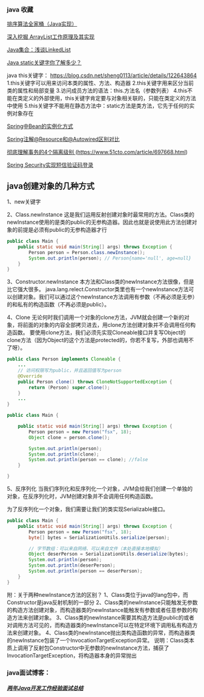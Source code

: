 ### java 收藏
[排序算法全家桶（Java实现）](https://blog.csdn.net/sheng0113/article/details/122186577)

[深入挖掘 ArrayList工作原理及其实现](https://blog.csdn.net/sheng0113/article/details/122615432)

[Java集合：浅谈LinkedList](https://blog.csdn.net/sheng0113/article/details/122774435)

[Java static关键字你了解多少？](https://blog.csdn.net/sheng0113/article/details/121507661)


java this关键字：  https://blog.csdn.net/sheng0113/article/details/122643864
1.this关键字可以用来访问本类的属性、方法、构造器
2.this关键字用来区分当前类的属性和局部变量
3.访问成员方法的语法：this.方法名（参数列表）
4.this不能在类定义的外部使用，this关键字肯定要与对象相关联的，只能在类定义的方法中使用
5.this关键字不能用在静态方法中：static方法是类方法，它先于任何的实例对象存在

[Spring中Bean的实例化方式](https://blog.csdn.net/sheng0113/article/details/124359714)

[Spring注解@Resource和@Autowired区别对比](https://www.cnblogs.com/think-in-java/p/5474740.html)

[彻底理解事务的4个隔离级别 ](https://www.cnblogs.com/jycboy/p/transaction.html) (https://www.51cto.com/article/697668.html)

[Spring Security实现短信验证码登录](https://www.jianshu.com/p/a7c5ee9fb998)


## java创建对象的几种方式
1、new关键字

2、Class.newInstance
这是我们运用反射创建对象时最常用的方法。Class类的newInstance使用的是类的public的无参构造器。因此也就是说使用此方法创建对象的前提是必须有public的无参构造器才行
```java
public class Main {
    public static void main(String[] args) throws Exception {
        Person person = Person.class.newInstance();
        System.out.println(person); // Person{name='null', age=null}
    }
}
```

3、Constructor.newInstance
本方法和Class类的newInstance方法很像，但是比它强大很多。 java.lang.relect.Constructor类里也有一个newInstance方法可以创建对象。我们可以通过这个newInstance方法调用有参数（不再必须是无参）的和私有的构造函数（不再必须是public）。


4、Clone
无论何时我们调用一个对象的clone方法，JVM就会创建一个新的对象，将前面的对象的内容全部拷贝进去，用clone方法创建对象并不会调用任何构造函数。 要使用clone方法，我们必须先实现Cloneable接口并复写Object的clone方法（因为Object的这个方法是protected的，你若不复写，外部也调用不了呀）。
```java
public class Person implements Cloneable {
	...
	// 访问权限写为public，并且返回值写为person
    @Override
    public Person clone() throws CloneNotSupportedException {
        return (Person) super.clone();
    }
    ...
}

public class Main {

    public static void main(String[] args) throws Exception {
        Person person = new Person("fsx", 18);
        Object clone = person.clone();

        System.out.println(person);
        System.out.println(clone);
        System.out.println(person == clone); //false
    }

}
```

5、反序列化
当我们序列化和反序列化一个对象，JVM会给我们创建一个单独的对象，在反序列化时，JVM创建对象并不会调用任何构造函数。

为了反序列化一个对象，我们需要让我们的类实现Serializable接口。
```java
public class Main {
    public static void main(String[] args) throws Exception {
        Person person = new Person("fsx", 18);
        byte[] bytes = SerializationUtils.serialize(person);

        // 字节数组：可以来自网络、可以来自文件（本处直接本地模拟）
        Object deserPerson = SerializationUtils.deserialize(bytes);
        System.out.println(person);
        System.out.println(deserPerson);
        System.out.println(person == deserPerson);
    }
}
```

附：关于两种newInstance方法的区别？
1、Class类位于java的lang包中，而Constructor是java反射机制的一部分
2、Class类的newInstance只能触发无参数的构造方法创建对象，而构造器类的newInstance能触发有参数或者任意参数的构造方法来创建对象。
3、Class类的newInstance需要其构造方法是public的或者对调用方法可见的，而构造器类的newInstance可以在特定环境下调用私有构造方法来创建对象。
4、Class类的newInstance抛出类构造函数的异常，而构造器类的newInstance包装了一个InvocationTargetException异常。
说明：Class类本质上调用了反射包Constructor中无参数的newInstance方法，捕获了InvocationTargetException，将构造器本身的异常抛出



### java面试博客：
##### [两年Java开发工作经验面试总结](https://blog.csdn.net/a754315344/article/details/105384589)
